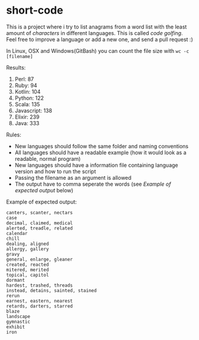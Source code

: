 # short-code
This is a project where i try to list anagrams from a word list with the least
amount of _characters_ in different languages. This is called _code golfing_. Feel free to improve a language or add a new one, and send a pull request :)

In Linux, OSX and Windows(GitBash) you can count the file size with ```wc -c [filename]```

Results:

1. Perl: 87
2. Ruby: 94
3. Kotlin: 104
4. Python: 122
5. Scala: 135
6. Javascript: 138
7. Elixir: 239
8. Java: 333

Rules:
- New languages should follow the same folder and naming conventions
- All languages should have a readable example (how it would look as a readable, normal program)
- New languages should have a information file containing language version and how to run the script
- Passing the filename as an argument is allowed
- The output have to comma seperate the words (see _Example of expected output_ below)

Example of expected output:

```
canters, scanter, nectars
case
decimal, claimed, medical
alerted, treadle, related
calendar
chill
dealing, aligned
allergy, gallery
gravy
general, enlarge, gleaner
created, reacted
mitered, merited
topical, capitol
dormant
hardest, trashed, threads
instead, detains, sainted, stained
rerun
earnest, eastern, nearest
retards, darters, starred
blaze
landscape
gymnastic
exhibit
iron
```
